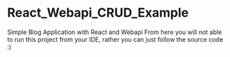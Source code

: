 # React_Webapi_CRUD_Example
Simple Blog Application with React and Webapi 
From here you will not able to run this project from your IDE, rather you can just follow the source code :) 
